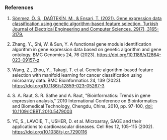 ### References

1.	[Sönmez, Ö. S., DAĞTEKİN, M., & Ensari, T. (2021). Gene expression data classification using genetic algorithm-based feature selection. Turkish Journal of Electrical Engineering and Computer Sciences, 29(7), 3165-3179.](https://journals.tubitak.gov.tr/cgi/viewcontent.cgi?article=1037&context=elektrik)

2.	Zhang, Y., Shi, W. & Sun, Y. A functional gene module identification algorithm in gene expression data based on genetic algorithm and gene ontology. BMC Genomics 24, 76 (2023). https://doi.org/10.1186/s12864-023-09157-z

3.	Wang, Z., Zhou, Y., Takagi, T. et al. Genetic algorithm-based feature selection with manifold learning for cancer classification using microarray data. BMC Bioinformatics 24, 139 (2023). https://doi.org/10.1186/s12859-023-05267-3

4.	S. A. Raut, S. R. Sathe and A. Raut, "Bioinformatics: Trends in gene expression analysis," 2010 International Conference on Bioinformatics and Biomedical Technology, Chengdu, China, 2010, pp. 97-100, [doi: 10.1109/ICBBT.2010.5479003](https://ieeexplore.ieee.org/document/5479003)

5.	YE, S., LAVOIE, T., USHER, D. et al. Microarray, SAGE and their applications to cardiovascular diseases. Cell Res 12, 105–115 (2002). https://doi.org/10.1038/sj.cr.7290116
